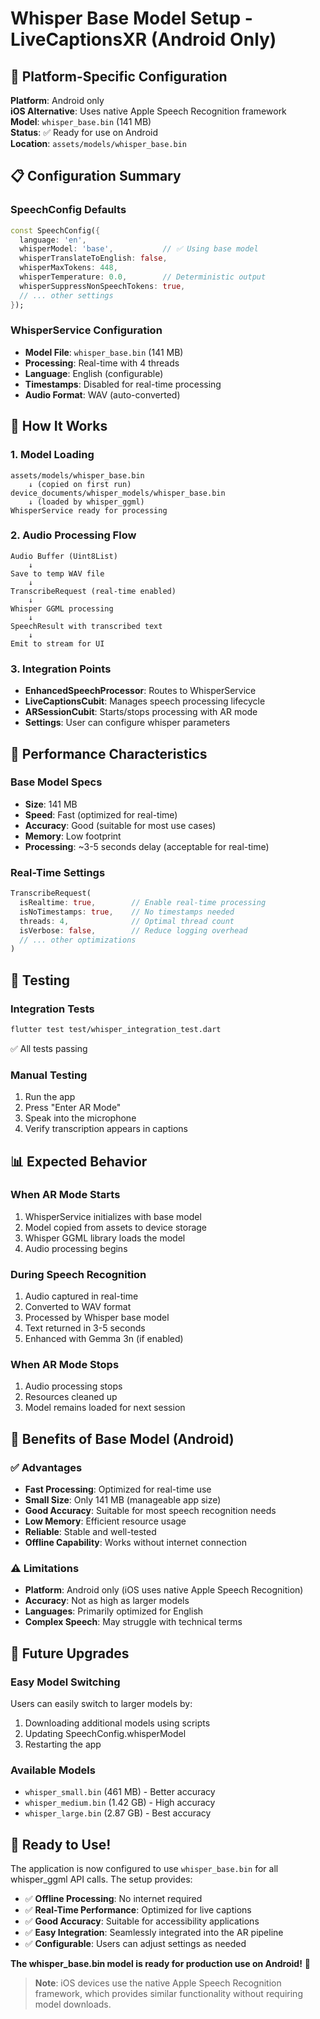 # Whisper Base Model Setup - LiveCaptionsXR (Android Only)

## 🎯 Platform-Specific Configuration

**Platform**: Android only  
**iOS Alternative**: Uses native Apple Speech Recognition framework  
**Model**: `whisper_base.bin` (141 MB)  
**Status**: ✅ Ready for use on Android  
**Location**: `assets/models/whisper_base.bin`



## 📋 Configuration Summary

### SpeechConfig Defaults
```dart
const SpeechConfig({
  language: 'en',
  whisperModel: 'base',           // ✅ Using base model
  whisperTranslateToEnglish: false,
  whisperMaxTokens: 448,
  whisperTemperature: 0.0,        // Deterministic output
  whisperSuppressNonSpeechTokens: true,
  // ... other settings
});
```

### WhisperService Configuration
- **Model File**: `whisper_base.bin` (141 MB)
- **Processing**: Real-time with 4 threads
- **Language**: English (configurable)
- **Timestamps**: Disabled for real-time processing
- **Audio Format**: WAV (auto-converted)

## 🚀 How It Works

### 1. Model Loading
```
assets/models/whisper_base.bin
    ↓ (copied on first run)
device_documents/whisper_models/whisper_base.bin
    ↓ (loaded by whisper_ggml)
WhisperService ready for processing
```

### 2. Audio Processing Flow
```
Audio Buffer (Uint8List)
    ↓
Save to temp WAV file
    ↓
TranscribeRequest (real-time enabled)
    ↓
Whisper GGML processing
    ↓
SpeechResult with transcribed text
    ↓
Emit to stream for UI
```

### 3. Integration Points
- **EnhancedSpeechProcessor**: Routes to WhisperService
- **LiveCaptionsCubit**: Manages speech processing lifecycle
- **ARSessionCubit**: Starts/stops processing with AR mode
- **Settings**: User can configure whisper parameters

## 📱 Performance Characteristics

### Base Model Specs
- **Size**: 141 MB
- **Speed**: Fast (optimized for real-time)
- **Accuracy**: Good (suitable for most use cases)
- **Memory**: Low footprint
- **Processing**: ~3-5 seconds delay (acceptable for real-time)

### Real-Time Settings
```dart
TranscribeRequest(
  isRealtime: true,        // Enable real-time processing
  isNoTimestamps: true,    // No timestamps needed
  threads: 4,              // Optimal thread count
  isVerbose: false,        // Reduce logging overhead
  // ... other optimizations
)
```

## 🔧 Testing

### Integration Tests
```bash
flutter test test/whisper_integration_test.dart
```
✅ All tests passing

### Manual Testing
1. Run the app
2. Press "Enter AR Mode"
3. Speak into the microphone
4. Verify transcription appears in captions

## 📊 Expected Behavior

### When AR Mode Starts
1. WhisperService initializes with base model
2. Model copied from assets to device storage
3. Whisper GGML library loads the model
4. Audio processing begins

### During Speech Recognition
1. Audio captured in real-time
2. Converted to WAV format
3. Processed by Whisper base model
4. Text returned in 3-5 seconds
5. Enhanced with Gemma 3n (if enabled)

### When AR Mode Stops
1. Audio processing stops
2. Resources cleaned up
3. Model remains loaded for next session

## 🎯 Benefits of Base Model (Android)

### ✅ Advantages
- **Fast Processing**: Optimized for real-time use
- **Small Size**: Only 141 MB (manageable app size)
- **Good Accuracy**: Suitable for most speech recognition needs
- **Low Memory**: Efficient resource usage
- **Reliable**: Stable and well-tested
- **Offline Capability**: Works without internet connection

### ⚠️ Limitations
- **Platform**: Android only (iOS uses native Apple Speech Recognition)
- **Accuracy**: Not as high as larger models
- **Languages**: Primarily optimized for English
- **Complex Speech**: May struggle with technical terms

## 🔄 Future Upgrades

### Easy Model Switching
Users can easily switch to larger models by:
1. Downloading additional models using scripts
2. Updating SpeechConfig.whisperModel
3. Restarting the app

### Available Models
- `whisper_small.bin` (461 MB) - Better accuracy
- `whisper_medium.bin` (1.42 GB) - High accuracy
- `whisper_large.bin` (2.87 GB) - Best accuracy

## 🎉 Ready to Use!

The application is now configured to use `whisper_base.bin` for all whisper_ggml API calls. The setup provides:

- ✅ **Offline Processing**: No internet required
- ✅ **Real-Time Performance**: Optimized for live captions
- ✅ **Good Accuracy**: Suitable for accessibility applications
- ✅ **Easy Integration**: Seamlessly integrated into the AR pipeline
- ✅ **Configurable**: Users can adjust settings as needed

**The whisper_base.bin model is ready for production use on Android!** 🚀

> **Note**: iOS devices use the native Apple Speech Recognition framework, which provides similar functionality without requiring model downloads. 
